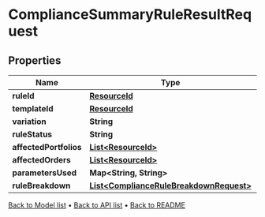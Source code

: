 

# ComplianceSummaryRuleResultRequest


## Properties

| Name | Type | Description | Notes |
|------------ | ------------- | ------------- | -------------|
|**ruleId** | [**ResourceId**](ResourceId.md) |  |  |
|**templateId** | [**ResourceId**](ResourceId.md) |  |  |
|**variation** | **String** |  |  |
|**ruleStatus** | **String** |  |  |
|**affectedPortfolios** | [**List&lt;ResourceId&gt;**](ResourceId.md) |  |  |
|**affectedOrders** | [**List&lt;ResourceId&gt;**](ResourceId.md) |  |  |
|**parametersUsed** | **Map&lt;String, String&gt;** |  |  |
|**ruleBreakdown** | [**List&lt;ComplianceRuleBreakdownRequest&gt;**](ComplianceRuleBreakdownRequest.md) |  |  |



[Back to Model list](../README.md#documentation-for-models) &#8226; [Back to API list](../README.md#documentation-for-api-endpoints) &#8226; [Back to README](../README.md)


